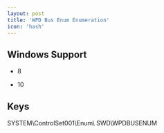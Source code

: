 ```yaml
---
layout: post
title: 'WPD Bus Enum Enumeration'
icon: 'hash'
---
```


## Windows Support

- 8

- 10



## Keys

SYSTEM\ControlSet001\Enum\ SWD\WPDBUSENUM


